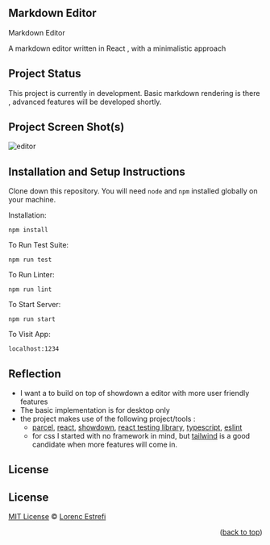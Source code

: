 ## Markdown Editor


Markdown Editor 


A markdown editor written in React , with a minimalistic approach 

## Project Status


This project is currently in development. 
Basic markdown rendering is there , advanced features will be developed shortly. 
## Project Screen Shot(s)

![editor](https://github.com/user-attachments/assets/4514a733-42ce-43d1-9286-4942a8f30ddf)




## Installation and Setup Instructions

Clone down this repository. You will need `node` and `npm` installed globally on your machine.  

Installation:

`npm install`  

To Run Test Suite:  

`npm run test`  

To Run Linter:  

`npm run lint`  


To Start Server:

`npm run start`  

To Visit App:

`localhost:1234`  

## Reflection

  - I want a to build on top of showdown a editor with more user friendly features
  - The basic implementation is for desktop only 
  - the project makes use of the following project/tools :
      - [parcel](https://parceljs.org/), [react](https://react.dev/), [showdown](https://showdownjs.com/), [react testing library](https://testing-library.com/), [typescript](https://www.typescriptlang.org/), [eslint](https://eslint.org/)
      - for css I started with no framework in mind, but [tailwind](https://tailwindcss.com/) is a good candidate when more features will come in. 
    


<!-- LICENSE -->
## License


## License

[MIT License](https://opensource.org/licenses/MIT) © [Lorenc Estrefi](https://jlorenc1986.github.io)

<p align="right">(<a href="#readme-top">back to top</a>)</p>
